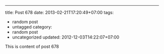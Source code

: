 ---
title: Post 678
date: 2013-02-21T17:20:49+07:00
tags:
  - random post
  - untagged
category:
  - random post
  - uncategorized
updated: 2012-12-03T14:22:07+07:00

This is content of post 678